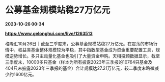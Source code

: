 # 公募基金规模站稳27万亿元

**2023-10-26 00:34**

**https://www.gelonghui.com/live/1263513**

格隆汇10月26日｜截至三季度末，公募基金规模站稳27万亿元。在震荡的市场行情中，权益类基金整体规模较为平稳，其中指数型基金成为资金重要配置工具，规模逆势增长。多只主动量化基金也吸引了大量资金申购。天相投顾数据显示，截至三季度末，10000多只基金（样本为所有披露2023年三季报的10764只基金及404只未披露2023年三季报的基金）合计规模达27.21万亿元，较二季度末略微减少约1600亿元。